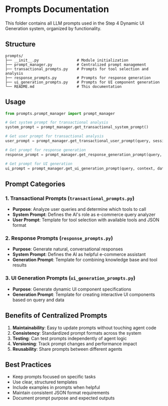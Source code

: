 # Prompts Documentation

This folder contains all LLM prompts used in the Step 4 Dynamic UI Generation system, organized by functionality.

## Structure

```
prompts/
├── __init__.py                 # Module initialization
├── prompt_manager.py           # Centralized prompt management
├── transactional_prompts.py    # Prompts for tool selection and analysis  
├── response_prompts.py         # Prompts for response generation
├── ui_generation_prompts.py    # Prompts for UI component generation
└── README.md                   # This documentation
```

## Usage

```python
from prompts.prompt_manager import prompt_manager

# Get system prompt for transactional analysis
system_prompt = prompt_manager.get_transactional_system_prompt()

# Get user prompt for transactional analysis
user_prompt = prompt_manager.get_transactional_user_prompt(query, session_state)

# Get prompt for response generation
response_prompt = prompt_manager.get_response_generation_prompt(query, strategy, context)

# Get prompt for UI generation
ui_prompt = prompt_manager.get_ui_generation_prompt(query, context, data, components)
```

## Prompt Categories

### 1. Transactional Prompts (`transactional_prompts.py`)
- **Purpose**: Analyze user queries and determine which tools to call
- **System Prompt**: Defines the AI's role as e-commerce query analyzer
- **User Prompt**: Template for tool selection with available tools and JSON format

### 2. Response Prompts (`response_prompts.py`)
- **Purpose**: Generate natural, conversational responses
- **System Prompt**: Defines the AI as helpful e-commerce assistant
- **Generation Prompt**: Template for combining knowledge base and tool results

### 3. UI Generation Prompts (`ui_generation_prompts.py`)
- **Purpose**: Generate dynamic UI component specifications
- **Generation Prompt**: Template for creating interactive UI components based on query and data

## Benefits of Centralized Prompts

1. **Maintainability**: Easy to update prompts without touching agent code
2. **Consistency**: Standardized prompt formats across the system
3. **Testing**: Can test prompts independently of agent logic
4. **Versioning**: Track prompt changes and performance impact
5. **Reusability**: Share prompts between different agents

## Best Practices

- Keep prompts focused on specific tasks
- Use clear, structured templates
- Include examples in prompts when helpful
- Maintain consistent JSON format requirements
- Document prompt purpose and expected outputs